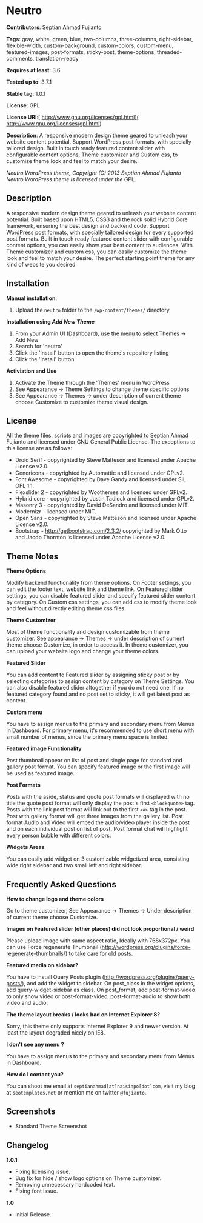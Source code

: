 <h1>Neutro</h1>

**Contributors**: Septian Ahmad Fujianto

**Tags**: gray, white, green, blue, two-columns, three-columns, right-sidebar, flexible-width, custom-background, custom-colors, custom-menu, featured-images, post-formats, sticky-post, theme-options, threaded-comments, translation-ready

**Requires at least**: 3.6

**Tested up to**: 3.7.1

**Stable tag**: 1.0.1

**License**: GPL

**License URI**:[ http://www.gnu.org/licenses/gpl.html]( http://www.gnu.org/licenses/gpl.html)


**Description**: A responsive modern design theme geared to unleash your website content potential. Support WordPress post formats, with specially tailored design. Built in touch ready featured content slider with configurable content options, Theme customizer and Custom css, to customize theme look and feel to match your desire.  

*Neutro WordPress theme, Copyright (C) 2013 Septian Ahmad Fujianto 
Neutro WordPress theme is licensed under the G*PL.

<h2> Description</h2>

A responsive modern design theme geared to unleash your website content potential. Built based upon HTML5, CSS3 and the rock solid Hybrid Core framework, ensuring the best design and backend code. Support WordPress post formats, with specially tailored design for every supported post formats. Built in touch ready featured content slider with configurable content options, you can easily show your best content to audiences. With Theme customizer and custom css, you can easily customize the theme look and feel to match your desire. The perfect starting point theme for any kind of website you desired.   

<h2> Installation </h2>

**Manual installation**:

1. Upload the `neutro` folder to the `/wp-content/themes/` directory

**Installation using *Add New Theme***

1. From your Admin UI (Dashboard), use the menu to select Themes -> Add New
2. Search for 'neutro'
3. Click the 'Install' button to open the theme's repository listing
4. Click the 'Install' button

**Activiation and Use**

1. Activate the Theme through the 'Themes' menu in WordPress
2. See Appearance -> Theme Settings to change theme specific options
3. See Appearance -> Themes -> under description of current theme choose Customize to customize theme visual design.

<h2> License</h2>

All the theme files, scripts and images are copyrighted to Septian Ahmad Fujianto and licensed under GNU General Public License.
The exceptions to this license are as follows:

* Droid Serif - copyrighted by Steve Matteson and licensed under Apache License v2.0.
* Genericons - copyrighted by Automattic and licensed under GPLv2. 
* Font Awesome - copyrighted by Dave Gandy and licensed under SIL OFL 1.1.
* Flexslider 2 - copyrighted by Woothemes and licensed under GPLv2.
* Hybrid core - copyrighted by Justin Tadlock and licensed under GPLv2.
* Masonry 3 - copyrighted by David DeSandro and licensed under MIT.
* Modernizr -  licensed under MIT.
* Open Sans - copyrighted by Steve Matteson and licensed under Apache License v2.0.
* Bootstrap - http://getbootstrap.com/2.3.2/ copyrighted by Mark Otto and Jacob Thornton is licensed under Apache License v2.0.

<h2> Theme Notes</h2>

**Theme Options** 

Modify backend functionality from theme options. On Footer settings, you can edit the footer text, website link and theme link. On Featured slider settings, you can disable featured slider and specify featured slider content by category. On Custom css settings, you can add css to modify theme look and feel without directly editing theme css files.

**Theme Customizer**

Most of theme functionality and design customizable from theme customizer. See appearance -> Themes -> under description of current theme choose Customize, in order to access it. In theme customizer, you can upload your website logo and change your theme colors.  

**Featured Slider**

 You can add content to Featured slider by assigning sticky post or by selecting categories to assign content by category on Theme Settings. You can also disable featured slider altogether if you do not need one. If no featured category found and no post set to sticky, it will get latest post as content.

**Custom menu**

You have to assign menus to the primary and secondary menu from Menus in Dashboard. For primary menu, it's recommended to use short menu with small number of menus, since the primary menu space is limited.

**Featured image Functionality**

Post thumbnail appear on list of post and single page for standard and gallery post format. You can specify featured image or the first image will be used as featured image.

**Post Formats**

Posts with the aside, status and quote post formats will displayed with no title
the quote post format will only display the post's first <code>&lt;blockquote&gt;</code> tag.
Posts with the link post format will link out to the first <code>&lt;a&gt;</code> tag in the post.
Post with gallery format will get three images from the gallery list.
Post format Audio and Video will embed the audio/video player inside the post and on each individual post on list of post.
Post format chat will highlight every person bubble with different colors.

**Widgets Areas**

You can easily add widget on 3 customizable widgetized area, consisting wide right sidebar and two small left and right sidebar.

<h2> Frequently Asked Questions </h2>

**How to change logo and theme colors**

Go to theme customizer, See Appearance -> Themes -> Under description of current theme choose Customize. 

**Images on Featured slider (other places) did not look proportional / weird**

Please upload image with same aspect ratio, Ideally with 768x372px. You can use Force regenerate Thumbnail (http://wordpress.org/plugins/force-regenerate-thumbnails/) to take care for old posts.

**Featured media on sidebar?**

You have to install Query Posts plugin (http://wordpress.org/plugins/query-posts/), and add the widget to sidebar. On post_class in the widget options, add query-widget-sidebar as class. On post_format, add post-format-video to only show video or post-format-video, post-format-audio to show both video and audio.

**The theme layout breaks / looks bad on Internet Explorer 8?**

Sorry, this theme only supports Internet Explorer 9 and newer version. At least the layout degraded nicely on IE8. 

**I don't see any menu ?**

You have to assign menus to the primary and secondary menu from Menus in Dashboard. 

**How do I contact you?**

You can shoot me email at `septianahmad[at]naisinpo[dot]com`, visit my blog at `seotemplates.net` or mention me on twitter `@fujianto`.

<h2>Screenshots</h2>

* Standard Theme Screenshot

<h2> Changelog </h2>

**1.0.1**

* Fixing licensing issue.
* Bug fix for hide / show logo options on Theme customizer.
* Removing unnecessary hardcoded text.
* Fixing font issue.

**1.0**

* Initial Release.